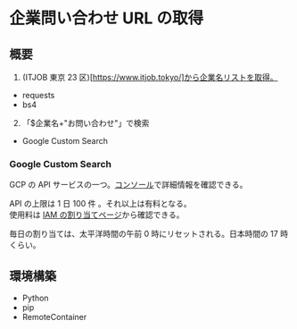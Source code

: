 # 企業問い合わせ URL の取得

## 概要

1. (ITJOB 東京 23 区)[https://www.itjob.tokyo/]から企業名リストを取得。

- requests
- bs4

2. 「\$企業名+"お問い合わせ"」で検索

- Google Custom Search

### Google Custom Search

GCP の API サービスの一つ。[コンソール](https://console.cloud.google.com/apis/api/customsearch.googleapis.com/quotas?hl=ja&project=scraping-company-contact&supportedpurview=project)で詳細情報を確認できる。

API の上限は 1 日 100 件 。それ以上は有料となる。  
使用料は [IAM の割り当てページ](https://console.cloud.google.com/iam-admin/quotas?hl=ja&project=scraping-company-contact&supportedpurview=project&service=customsearch.googleapis.com)から確認できる。

毎日の割り当ては、太平洋時間の午前 0 時にリセットされる。日本時間の 17 時くらい。


## 環境構築
- Python
- pip 
- RemoteContainer


